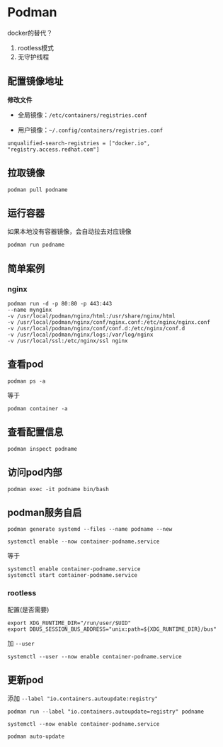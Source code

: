 # Podman

docker的替代？

1. rootless模式
2. 无守护线程

## 配置镜像地址

**修改文件**

- 全局镜像：`/etc/containers/registries.conf`

- 用户镜像：`~/.config/containers/registries.conf`

```
unqualified-search-registries = ["docker.io", "registry.access.redhat.com"]
```

## 拉取镜像

```shell
podman pull podname
```

## 运行容器

如果本地没有容器镜像，会自动拉去对应镜像

```shell
podman run podname
```

## 简单案例

### nginx

```shell
podman run -d -p 80:80 -p 443:443 
--name mynginx 
-v /usr/local/podman/nginx/html:/usr/share/nginx/html 
-v /usr/local/podman/nginx/conf/nginx.conf:/etc/nginx/nginx.conf  
-v /usr/local/podman/nginx/conf/conf.d:/etc/nginx/conf.d  
-v /usr/local/podman/nginx/logs:/var/log/nginx  
-v /usr/local/ssl:/etc/nginx/ssl nginx 
```

## 查看pod

```shell
podman ps -a
```

等于

```shell
podman container -a
```

## 查看配置信息

```shell
podman inspect podname
```

## 访问pod内部

```shell
podman exec -it podname bin/bash
```

## podman服务自启

```shell
podman generate systemd --files --name podname --new
```

```shell
systemctl enable --now container-podname.service
```

等于

```shell
systemctl enable container-podname.service
systemctl start container-podname.service
```

### rootless

配置(是否需要)
```shell
export XDG_RUNTIME_DIR="/run/user/$UID"
export DBUS_SESSION_BUS_ADDRESS="unix:path=${XDG_RUNTIME_DIR}/bus"
```

加 `--user`
```shell
systemctl --user --now enable container-podname.service
```

## 更新pod

添加 `--label "io.containers.autoupdate:registry"`

```shell
podman run --label "io.containers.autoupdate=registry" podname
```

```shell
systemctl --now enable container-podname.service
```

```shell
podman auto-update
```

